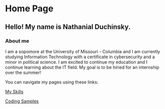 # Home Page 
## Hello! My name is **Nathanial Duchinsky.** 

### About me
I am a sopomore at the University of Missouri - Columbia and I am currently studying Information Technology with a certificate in cybersecurity and a minor in political science. I am excited to continue my education and I continue learning about the IT field. My goal is to be hiried for an internship over the summer! 

You can navigate my pages using these links: 

[My Skills](./myskills.md)

[Coding Samples](./code_samples.md)
